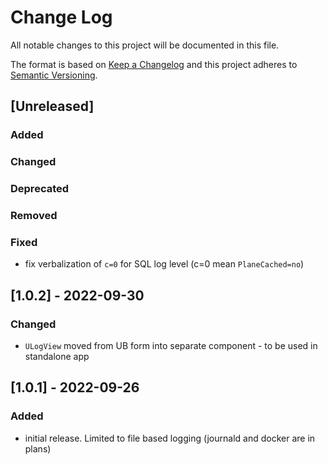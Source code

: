 # Change Log
All notable changes to this project will be documented in this file.

The format is based on [Keep a Changelog](http://keepachangelog.com/)
and this project adheres to [Semantic Versioning](http://semver.org/).

## [Unreleased]
### Added

### Changed

### Deprecated

### Removed

### Fixed
 - fix verbalization of `c=0` for SQL log level (c=0 mean `PlaneCached=no`) 

## [1.0.2] - 2022-09-30
### Changed
 - `ULogView` moved from UB form into separate component - to be used in standalone app

## [1.0.1] - 2022-09-26
### Added
 - initial release. Limited to file based logging (journald and docker are in plans)
